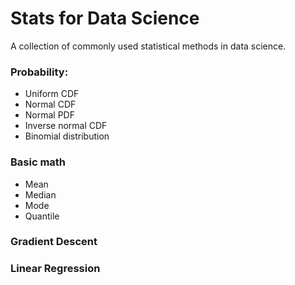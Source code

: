 # Stats for Data Science

A collection of commonly used statistical methods in data science.

### Probability:
+ Uniform CDF
+ Normal CDF
+ Normal PDF
+ Inverse normal CDF
+ Binomial distribution


### Basic math
+ Mean
+ Median
+ Mode
+ Quantile


### Gradient Descent

### Linear Regression
